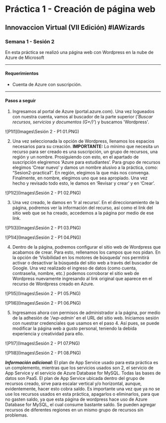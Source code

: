 # Práctica 1 - Creación de página web

## Innovaccion Virtual (VII Edición) #IAWizards

### Semana 1 - Sesión 2
En esta práctica se realizó una página web con Wordpress en la nube de Azure de Microsoft

----------------------------------------------------------

#### Requerimientos
- Cuenta de Azure con suscripción.

----------------------------------------------------------

#### Pasos a seguir

1. Ingresamos al portal de Azure (portal.azure.com). Una vez logueados con nuestra cuenta, vamos al buscador de la parte superior (*'Buscar recursos, servicios y documentos (G+/)'*) y buscamos 'Wordpress'.

![P1I1](Images\Sesión 2 - P1 01.PNG)

2. Una vez seleccionada la opción de Wordpress, llenamos los espacios necesarios para su creación. **IMPORTANTE:** Lo mínimo que necesita un recurso para ser creado es una suscripción, un grupo de recursos, una región y un nombre. Prosiguiendo con esto, en el apartado de suscripción elegiremos ‘Azure para estudiantes’. Para grupo de recursos elegimos ‘Crear nuevo’ y damos un nombre alusivo a la práctica, como: “Sesion2-practica1”. En región, elegimos la que más nos convenga. Finalmente, en nombre, elegimos uno que sea apropiado. Una vez hecho y revisado todo esto, le damos en ‘Revisar y crear’ y en ‘Crear’.

![P1I2](Images\Sesión 2 - P1 02.PNG)

3. Una vez creado, le damos en ‘Ir al recurso’. En el direccionamiento de la página, podremos ver la información del recurso, así como el link del sitio web que se ha creado, accedemos a la página por medio de ese link.

![P1I3](Images\Sesión 2 - P1 03.PNG)

![P1I4](Images\Sesión 2 - P1 04.PNG)

4. Dentro de la página, podremos configurar el sitio web de Wordpress que acabamos de crear. Para esto, rellenamos los campos que nos pidan. En la opción de ‘Visibilidad en los motores de búsqueda’ nos permitirá activar o desactivar la búsqueda del sitio web a través del buscador de Google. Una vez realizado el ingreso de datos (como cuenta, contraseña, nombre, etc.) podemos corroborar el sitio web de Wordpress nuevamente ingresando al link original que aparece en el recurso de Wordpress creado en Azure.

![P1I5](Images\Sesión 2 - P1 05.PNG)

![P1I6](Images\Sesión 2 - P1 06.PNG)

5. Ingresamos ahora con permisos de administrador a la página, por medio de la adhesión de *'/wp-admin'* en el URL del sitio web. Iniciamos sesión con nuestrar credenciales que usamos en el paso 4. Así pues, se puede modificar la página web a gusto personal, teniendo la debida experiencia y creatividad para ello.

![P1I7](Images\Sesión 2 - P1 07.PNG)

![P1I8](Images\Sesión 2 - P1 08.PNG)

***Información adicional:*** El plan de App Service usado para esta práctica es un complemento, mientras que los servicios usados son 2, el servicio de App Service y el servicio de Azure Database for MySQL. Todas las bases de datos son PaaS. El plan de App Service ubicada dentro del grupo de recursos creado, sirve para escalar vertical y/o horizontal, aunque, evidentemente, hacer esto cobra saldo. Es importante una vez que ya no se use los recursos usados en esta práctica, apagarlos o eliminarlos, para que no gasten saldo, ya que esta página de wordpress hace uso de Azure Database for MySQL, el cual consume bastante saldo. Se pueden agregar recursos de diferentes regiones en un mismo grupo de recursos sin problemas.